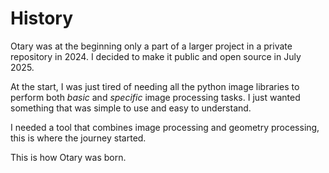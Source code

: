# History

Otary was at the beginning only a part of a larger project in a private repository in 2024. I decided to make it public and open source in July 2025.

At the start, I was just tired of needing all the python image libraries to perform both *basic* and *specific* image processing tasks. I just wanted something that was simple to use and easy to understand.

I needed a tool that combines image processing and geometry processing, this is where the journey started.

This is how Otary was born.